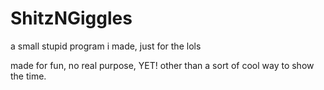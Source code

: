 # ShitzNGiggles
a small stupid program i made, just for the lols

made for fun, no real purpose, YET! other than a sort of cool way to show the time.
